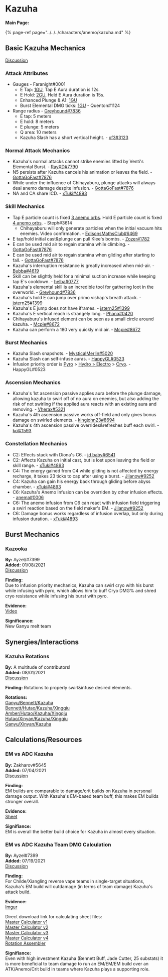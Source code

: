 # Kazuha

**Main Page:**

{% page-ref page="../../../characters/anemo/kazuha.md" %}

## Basic Kazuha Mechanics

[Discussion](https://tickettool.xyz/direct?url=https://cdn.discordapp.com/attachments/858232806450397196/863915215232958474/transcript-kazuha-basic-mechanics-findings.html)

### Attack Attributes
* Gauges - Faranight\#0001
  * E Tap: [1GU](https://youtu.be/SoCI_E1eDXE), Tap E Aura duration is 12s.
  * E Hold: [2GU](https://www.youtube.com/watch?v=7j8-P-dLrt4), Held E Aura duration is 15s.
  * Enhanced Plunge & A1: [1GU](https://www.youtube.com/watch?v=DcoAQXhCkz4)  
   * Burst Elemental DMG ticks: [1GU](https://www.youtube.com/watch?v=3QzC22lg67c) - Quenton\#1124  
* Range radius - [Greyhound\#7836](https://www.youtube.com/watch?v=0rnQRpGp8dM)  
  * E tap: 5 meters  
  * E hold: 8 meters  
  * E plunge: 5 meters  
  * Q area: 10 meters  
  * Kazuha Slash has a short vertical height. - [xf3\#3123](https://www.youtube.com/watch?v=SbZnXH7e-jA)  


### Normal Attack Mechanics
* Kazuha's normal attacks cannot strike enemies lifted by Venti's Elemental Burst. - [RayXD\#7790](https://imgur.com/a/mHxRQjF)  
* N5 persists after Kazuha cancels his animation or leaves the field. - [GottaGoFast\#7876](https://www.youtube.com/watch?v=Mmcma8d4z6o)  
* While under the influence of Chihayaburu, plunge attacks will always deal anemo damage despite infusion. - [GottaGoFast\#7876](https://www.youtube.com/watch?v=U8rDXpz4gTo)  
* NA and CA share ICD. - [xTuki\#4893](https://imgur.com/qsD7hgT)  

### Skill Mechanics
* Tap E particle count is fixed [3 anemo orbs](https://i.imgur.com/KDeL4wp.png). Hold E particle count is fixed [4 anemo orbs](https://i.imgur.com/0oulfFW.png). -  Steph\#3614
  * Chihayaburu will only generate particles when the initial vacuum hits enemies. Video confirmation. - [EdisonsMathsClub\#6469](https://www.youtube.com/watch?v=FdyWE2T66VE)  
* E tap/hold initial cast&plunge can pull Klee's bombs. - [Zozer\#1782](https://youtu.be/O-sjqUAtirA)  
* E can be used mid air to regain stamina while climbing. - [GottaGoFast\#7876](https://youtu.be/hUfGxLDsHTw)  
* E can be used mid air to regain stamina when gliding after starting to fall. - [GottaGoFast\#7876](https://youtu.be/iboABc_eh60)  
* Kazuha's interruption resistance is greatly increased when mid-air. - [Bubba\#4619](https://imgur.com/a/BWEjMxq)  
* Skill can be slightly held for a minimal suction increase while keeping tap E's cooldown. - [helba\#0777](https://imgur.com/a/55baYSz)  
* Kazuha's elemental skill is an incredible tool for gathering loot in the overworld. - [Greyhound\#7836](https://www.youtube.com/watch?v=7ELY1kTC7AI)  
* Kazuha's hold E can jump over primo vishap's breath attack. - [jstern25\#1399](https://imgur.com/a/QSvOkph)  
* Kazuha's E jump does not have iframes. - [jstern25\#1399](https://imgur.com/a/4X56XWS)  
* Kazuha's E vertical reach is strangely long. - [Phana\#0420](https://imgur.com/1Sio3TA)  
* Chihayaburu's infused element can be seen as a small circle around kazuha. - [Mcpie\#8672](https://youtu.be/rHSRe-IRrv8)  
* Kazuha can perform a 180 very quickly mid air. - [Mcpie\#8672](https://youtu.be/kfneyG6r4yA)  

### Burst Mechanics
* Kazuha Slash snapshots. - [MysticalMerlin\#5020](https://imgur.com/a/MC9nEnq)
* Kazuha Slash can self-infuse auras. - [HappyGL\#0523](https://imgur.com/a/VfCg2cA)  
* Infusion priority order is [Pyro](https://imgur.com/a/3FsxwG9) > [Hydro > Electro](https://imgur.com/a/3tFexju) > [Cryo](https://imgur.com/a/CJ5feqy).  - HappyGL\#0523  

### Ascension Mechanics  
* Kazuha's 1st ascension passive applies aura before the plunge damage, allowing kazuha to swirl off of no aura on enemies, but also adding the risk of not swirling if the applied aura reacts with an existing aura and removing. - [Vherax\#5321](https://i.imgur.com/7n0rlWE.mp4)  
* Kazuha's 4th ascension passive works off-field and only gives bonus damage on swirled elements. - [kingjohn23\#8694](https://youtu.be/3ryW4jG38y0)  
* Kazuha's 4th ascension passive overrides&refreshes buff each swirl. - [kol\#1593](https://youtu.be/-D8IMtMAt48)  

### Constellation Mechanics  
* C2: Effects stack with Diona's C6. - [jd baby\#6541](https://imgur.com/a/F1qGWD4)  
* C2: Affects Kazuha on initial cast, but is lost upon leaving the field or skill range. - [xTuki\#4893](https://imgur.com/HmiW7nT)
* C4: The energy gained from C4 while gliding is not affected by energy recharge, it takes 23 ticks to cap after using a burst. - [Jilanow\#9252](https://youtu.be/V0o_-DF0DiA)  
* C4: Kazuha can gain his energy back through gliding before abyss chamber. - [xTuki\#4893](https://imgur.com/EFeCgB2)  
* C6: Kazuha's Anemo Infusion can be overriden by other infusion effects. - [anema\#0006](https://imgur.com/vNyOiFt)  
* C6: The anemo infusion from C6 can react with infusion field triggering a swirl reaction based on the field maker's EM. - [Jilanow\#9252](https://www.youtube.com/watch?v=7YoyUKu-cPY)  
* C6: Damage bonus works regardless of infusion overlap, but only during infusion duration. - [xTuki\#4893](https://imgur.com/eJJc5K6)  
  

## Burst Mechanics

### Kazooka  

**By:** Ayzel/#7399  
**Added:** 01/08/2021  
[Discussion](https://tickettool.xyz/direct?url=https://cdn.discordapp.com/attachments/859722735756509226/871419109328420914/transcript-kazooka.html)

**Finding:**  
Due to infusion priority mechanics, Kazuha can swirl cryo with his burst while infusing with pyro, which allows him to buff Cryo DMG% and shred cryo resistance while infusing his burst with pyro.  

**Evidence:**  
[Video](https://www.youtube.com/watch?v=-US58DgMhzw&ab_channel=KeqingMains)  

**Significance:**  
New Ganyu melt team

## Synergies/Interactions

### Kazuha Rotations  

**By:** A multitude of contributors!  
**Added:** 08/01/2021  
[Discussion](https://tickettool.xyz/direct?url=https://cdn.discordapp.com/attachments/859847076065181717/871415551388426280/transcript-kazoo-rotations.html)

**Finding:** Rotations to properly swirl&infuse desired elements.  

**Rotations:**  
[Ganyu/Bennett/Kazuha](https://imgur.com/a/p9A5ZdI)  
[Bennett/Hutao/Kazuha/Xingqiu](https://imgur.com/AwtoxMV)  
[Amber/Hutao/Kazuha/Xingqiu](https://imgur.com/a/iGmFe4W)  
[Hutao/Xinyan/Kazuha/Xingqiu](https://www.youtube.com/watch?v=k_aLssZLUwA)  
[Ganyu/Xinyan/Kazuha](https://www.youtube.com/watch?v=ePjLzl1U75Q)  

## Calculations/Resources

### EM vs ADC Kazuha  

**By:** Zakharov#5645  
**Added:** 07/04/2021  
[Discussion](https://tickettool.xyz/direct?url=https://cdn.discordapp.com/attachments/861165727390367764/861345878035398656/transcript-em-vs-adc-kazuha.html)  

**Finding:**  
EM builds are comparable to damage/crit builds on Kazuha in personal damage output. With Kazuha's EM-based team buff, this makes EM builds stronger overall.  

**Evidence:**  
[Sheet](https://docs.google.com/spreadsheets/d/1a6-onb86Aphedf-dL5dq4frc2F3IrivggFuhp53D3vw/edit#gid=146292907)  

**Signifiance:**  
EM is overall the better build choice for Kazuha in almost every situation.

### EM vs ADC Kazuha Team DMG Calculation

**By:** Ayzel#7399  
**Added:** 07/19/2021  
[Discussion](https://tickettool.xyz/direct?url=https://cdn.discordapp.com/attachments/865056192140017695/866477834708713503/transcript-kazuha-adc-vs-em-team-damage.html)  

**Finding:**  
For Childe/Xiangling reverse vape teams in single-target situations, Kazuha's EM build will outdamage (in terms of team damage) Kazuha's attack build.  

**Evidence:**  
[Imgur](https://imgur.com/dPkWJZt)

Direct download link for calculating sheet files:  
[Master Calculator v1](https://cdn.discordapp.com/attachments/865056192140017695/865056812226707466/Genshin_Master_Calculator.xlsx)  
[Master Calculator v2](https://cdn.discordapp.com/attachments/865056192140017695/865056807634468914/Genshin_Master_Calculator_-_2.xlsx)  
[Master Calculator v3](https://cdn.discordapp.com/attachments/865056192140017695/865056811764416512/Genshin_Master_Calculator_-_3.xlsx)  
[Master Calculator v4](https://cdn.discordapp.com/attachments/865056192140017695/865056812042551296/Genshin_Master_Calculator_-_4.xlsx)  
[Rotation Assembler](https://cdn.discordapp.com/attachments/865056192140017695/865056808388132944/Rotation_Assembler.xlsx)

**Signifiance:**  
Even with high investment Kazuha (Bennett Buff, Jade Cutter, 25 substats) it is more beneficial to team damage to run an EM/EM/EM build over an ATK/Anemo/Crit build in teams where Kazuha plays a supporting role.



